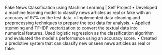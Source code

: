 Fake News Classification using Machine Learning | Self Project
• Developed a machine learning model to classify news articles as real or fake with an accuracy of 97% on the
test data.
• Implemented data cleaning and preprocessing techniques to prepare the text data for analysis.
• Applied stemming and TF-IDF vectorization to convert the textual data into numerical features.
Used logistic regression as the classification algorithm and evaluated the model's performance using an accuracy score.
• Created a predictive system that can classify new unseen news articles as real or fake.
